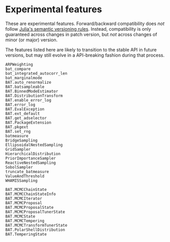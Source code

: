 # Experimental features

These are experimental features. Forward/backward compatibility does *not*
follow [Julia's semantic versioning rules](https://julialang.github.io/Pkg.jl/v1/compatibility/).
Instead, compatibility is only guaranteed across changes in patch version, but
*not* across changes of minor (or major) version.

The features listed here are likely to transition to the stable API in future
versions, but may still evolve in a API-breaking fashion during that process.

```@docs
ARPWeighting
bat_compare
bat_integrated_autocorr_len
bat_marginalmode
BAT.auto_renormalize
BAT.batsampleable
BAT.BinnedModeEstimator
BAT.DistributionTransform
BAT.enable_error_log
BAT.error_log
BAT.EvalException
BAT.ext_default
BAT.get_adselector
BAT.PackageExtension
BAT.pkgext
BAT.set_rng
batmeasure
BridgeSampling
EllipsoidalNestedSampling
GridSampler
HierarchicalDistribution
PriorImportanceSampler
ReactiveNestedSampling
SobolSampler
truncate_batmeasure
ValueAndThreshold
WHAMISSampling

BAT.MCMCChainState
BAT.MCMCChainStateInfo
BAT.MCMCIterator
BAT.MCMCProposal
BAT.MCMCProposalState
BAT.MCMCProposalTunerState
BAT.MCMCState
BAT.MCMCTempering
BAT.MCMCTransformTunerState
BAT.PolarShellDistribution
BAT.TemperingState
```
